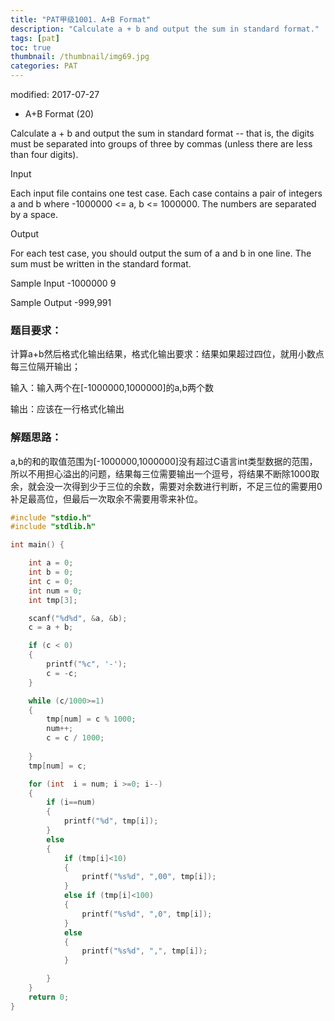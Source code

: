 ```yaml
---
title: "PAT甲级1001. A+B Format"
description: "Calculate a + b and output the sum in standard format."
tags: [pat]
toc: true
thumbnail: /thumbnail/img69.jpg
categories: PAT
---
```


modified: 2017-07-27

* A+B Format (20)

Calculate a + b and output the sum in standard format -- that is, the digits must be separated into groups of three by commas (unless there are less than four digits).
<!--more-->
Input

Each input file contains one test case. Each case contains a pair of integers a and b where -1000000 <= a, b <= 1000000. The numbers are separated by a space.

Output

For each test case, you should output the sum of a and b in one line. The sum must be written in the standard format.

Sample Input
-1000000 9

Sample Output
-999,991

### 题目要求：

计算a+b然后格式化输出结果，格式化输出要求：结果如果超过四位，就用小数点每三位隔开输出；

输入：输入两个在[-1000000,1000000]的a,b两个数

输出：应该在一行格式化输出

### 解题思路：

a,b的和的取值范围为[-1000000,1000000]没有超过C语言int类型数据的范围，所以不用担心溢出的问题，结果每三位需要输出一个逗号，将结果不断除1000取余，就会没一次得到少于三位的余数，需要对余数进行判断，不足三位的需要用0补足最高位，但最后一次取余不需要用零来补位。

```c
#include "stdio.h"
#include "stdlib.h"

int main() {

	int a = 0;
	int b = 0;
	int c = 0;
	int num = 0;
	int tmp[3];

	scanf("%d%d", &a, &b);
	c = a + b;

	if (c < 0)
	{
		printf("%c", '-');
		c = -c;
	}

	while (c/1000>=1)
	{
		tmp[num] = c % 1000;
		num++;
		c = c / 1000;
		
	}
	tmp[num] = c;

	for (int  i = num; i >=0; i--)
	{
		if (i==num)
		{
			printf("%d", tmp[i]);
		}
		else
		{
			if (tmp[i]<10)
			{
				printf("%s%d", ",00", tmp[i]);
			}
			else if (tmp[i]<100)
			{
				printf("%s%d", ",0", tmp[i]);
			}
			else
			{
				printf("%s%d", ",", tmp[i]);
			}

		}
	}
	return 0;
}

```
